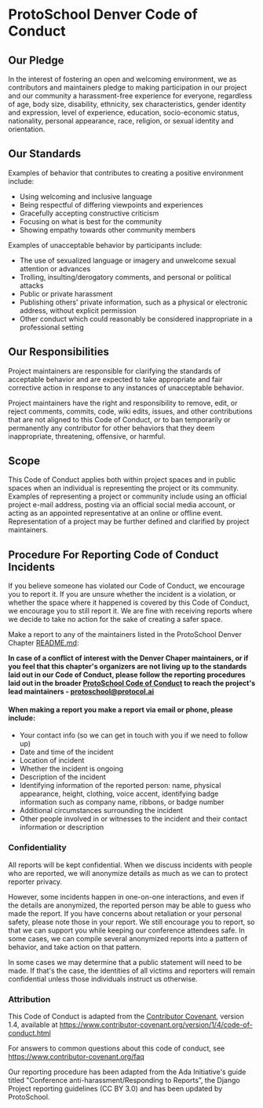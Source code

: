 # ProtoSchool Denver Code of Conduct

## Our Pledge

In the interest of fostering an open and welcoming environment, we as
contributors and maintainers pledge to making participation in our project and
our community a harassment-free experience for everyone, regardless of age, body
size, disability, ethnicity, sex characteristics, gender identity and expression,
level of experience, education, socio-economic status, nationality, personal
appearance, race, religion, or sexual identity and orientation.

## Our Standards

Examples of behavior that contributes to creating a positive environment
include:

* Using welcoming and inclusive language
* Being respectful of differing viewpoints and experiences
* Gracefully accepting constructive criticism
* Focusing on what is best for the community
* Showing empathy towards other community members

Examples of unacceptable behavior by participants include:

* The use of sexualized language or imagery and unwelcome sexual attention or
  advances
* Trolling, insulting/derogatory comments, and personal or political attacks
* Public or private harassment
* Publishing others' private information, such as a physical or electronic
  address, without explicit permission
* Other conduct which could reasonably be considered inappropriate in a
  professional setting

## Our Responsibilities

Project maintainers are responsible for clarifying the standards of acceptable
behavior and are expected to take appropriate and fair corrective action in
response to any instances of unacceptable behavior.

Project maintainers have the right and responsibility to remove, edit, or
reject comments, commits, code, wiki edits, issues, and other contributions
that are not aligned to this Code of Conduct, or to ban temporarily or
permanently any contributor for other behaviors that they deem inappropriate,
threatening, offensive, or harmful.

## Scope

This Code of Conduct applies both within project spaces and in public spaces
when an individual is representing the project or its community. Examples of
representing a project or community include using an official project e-mail
address, posting via an official social media account, or acting as an appointed
representative at an online or offline event. Representation of a project may be
further defined and clarified by project maintainers.

## Procedure For Reporting Code of Conduct Incidents

If you believe someone has violated our Code of Conduct, we encourage you to report it. If you are unsure whether the incident is a violation, or whether the space where it happened is covered by this Code of Conduct, we encourage you to still report it. We are fine with receiving reports where we decide to take no action for the sake of creating a safer space.

Make a report to any of the maintainers listed in the ProtoSchool Denver Chapter [README.md](https://github.com/ProtoSchool/Denver/blob/master/README.md):
 
**In case of a conflict of interest with the Denver Chaper maintainers, or if you feel that this chapter's organizers are not living up to the standards laid out in our Code of Conduct, please follow the reporting procedures laid out in the broader [ProtoSchool Code of Conduct](https://github.com/ProtoSchool/organizing/blob/master/CODE_OF_CONDUCT.md) to reach the project's lead maintainers - [protoschool@protocol.ai](protoschool@protocol.ai)**

#### When making a report you make a report via email or phone, please include:

- Your contact info (so we can get in touch with you if we need to follow up)
- Date and time of the incident
- Location of incident
- Whether the incident is ongoing
- Description of the incident
- Identifying information of the reported person: name, physical appearance, height, clothing, voice accent, identifying badge information such as company name, ribbons, or badge number
- Additional circumstances surrounding the incident
- Other people involved in or witnesses to the incident and their contact information or description


### Confidentiality
All reports will be kept confidential. When we discuss incidents with people who are reported, we will anonymize details as much as we can to protect reporter privacy.

However, some incidents happen in one-on-one interactions, and even if the details are anonymized, the reported person may be able to guess who made the report. If you have concerns about retaliation or your personal safety, please note those in your report. We still encourage you to report, so that we can support you while keeping our conference attendees safe. In some cases, we can compile several anonymized reports into a pattern of behavior, and take action on that pattern.

In some cases we may determine that a public statement will need to be made. If that's the case, the identities of all victims and reporters will remain confidential unless those individuals instruct us otherwise.

### Attribution

This Code of Conduct is adapted from the [Contributor Covenant][homepage], version 1.4,
available at https://www.contributor-covenant.org/version/1/4/code-of-conduct.html

[homepage]: https://www.contributor-covenant.org

For answers to common questions about this code of conduct, see
https://www.contributor-covenant.org/faq

Our reporting procedure has been adapted from the Ada Initiative's guide titled "Conference anti-harassment/Responding to Reports”, the Django Project reporting guidelines (CC BY 3.0) and has been updated by ProtoSchool.

